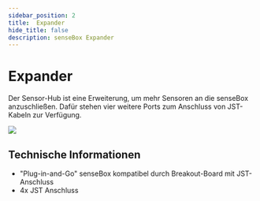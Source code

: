 ```yaml
---
sidebar_position: 2
title:  Expander
hide_title: false
description: senseBox Expander
---
```

# Expander

Der Sensor-Hub ist eine Erweiterung, um mehr Sensoren an die senseBox anzuschließen. Dafür stehen vier weitere Ports zum Anschluss von JST-Kabeln zur Verfügung.

![](/img/hardware-bilder/expander/hub_bottom.png)

## Technische Informationen

* "Plug-in-and-Go" senseBox kompatibel durch Breakout-Board mit JST-Anschluss
* 4x JST Anschluss
